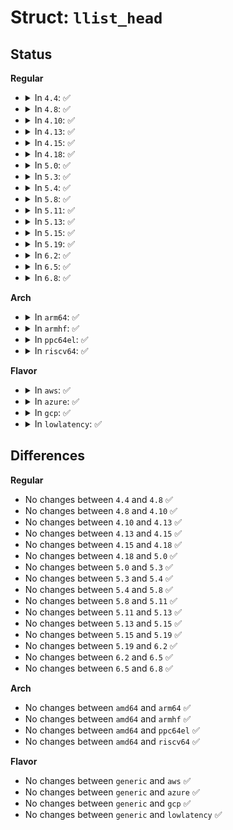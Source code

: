 # Struct: <code>llist_head</code>

## Status
<b>Regular</b>
<ul>
<li>
<details>
<summary>In <code>4.4</code>: ✅</summary>

```c
struct llist_head {
    struct llist_node *first;
};
```
</details>
</li>
<li>
<details>
<summary>In <code>4.8</code>: ✅</summary>

```c
struct llist_head {
    struct llist_node *first;
};
```
</details>
</li>
<li>
<details>
<summary>In <code>4.10</code>: ✅</summary>

```c
struct llist_head {
    struct llist_node *first;
};
```
</details>
</li>
<li>
<details>
<summary>In <code>4.13</code>: ✅</summary>

```c
struct llist_head {
    struct llist_node *first;
};
```
</details>
</li>
<li>
<details>
<summary>In <code>4.15</code>: ✅</summary>

```c
struct llist_head {
    struct llist_node *first;
};
```
</details>
</li>
<li>
<details>
<summary>In <code>4.18</code>: ✅</summary>

```c
struct llist_head {
    struct llist_node *first;
};
```
</details>
</li>
<li>
<details>
<summary>In <code>5.0</code>: ✅</summary>

```c
struct llist_head {
    struct llist_node *first;
};
```
</details>
</li>
<li>
<details>
<summary>In <code>5.3</code>: ✅</summary>

```c
struct llist_head {
    struct llist_node *first;
};
```
</details>
</li>
<li>
<details>
<summary>In <code>5.4</code>: ✅</summary>

```c
struct llist_head {
    struct llist_node *first;
};
```
</details>
</li>
<li>
<details>
<summary>In <code>5.8</code>: ✅</summary>

```c
struct llist_head {
    struct llist_node *first;
};
```
</details>
</li>
<li>
<details>
<summary>In <code>5.11</code>: ✅</summary>

```c
struct llist_head {
    struct llist_node *first;
};
```
</details>
</li>
<li>
<details>
<summary>In <code>5.13</code>: ✅</summary>

```c
struct llist_head {
    struct llist_node *first;
};
```
</details>
</li>
<li>
<details>
<summary>In <code>5.15</code>: ✅</summary>

```c
struct llist_head {
    struct llist_node *first;
};
```
</details>
</li>
<li>
<details>
<summary>In <code>5.19</code>: ✅</summary>

```c
struct llist_head {
    struct llist_node *first;
};
```
</details>
</li>
<li>
<details>
<summary>In <code>6.2</code>: ✅</summary>

```c
struct llist_head {
    struct llist_node *first;
};
```
</details>
</li>
<li>
<details>
<summary>In <code>6.5</code>: ✅</summary>

```c
struct llist_head {
    struct llist_node *first;
};
```
</details>
</li>
<li>
<details>
<summary>In <code>6.8</code>: ✅</summary>

```c
struct llist_head {
    struct llist_node *first;
};
```
</details>
</li>
</ul>
<b>Arch</b>
<ul>
<li>
<details>
<summary>In <code>arm64</code>: ✅</summary>

```c
struct llist_head {
    struct llist_node *first;
};
```
</details>
</li>
<li>
<details>
<summary>In <code>armhf</code>: ✅</summary>

```c
struct llist_head {
    struct llist_node *first;
};
```
</details>
</li>
<li>
<details>
<summary>In <code>ppc64el</code>: ✅</summary>

```c
struct llist_head {
    struct llist_node *first;
};
```
</details>
</li>
<li>
<details>
<summary>In <code>riscv64</code>: ✅</summary>

```c
struct llist_head {
    struct llist_node *first;
};
```
</details>
</li>
</ul>
<b>Flavor</b>
<ul>
<li>
<details>
<summary>In <code>aws</code>: ✅</summary>

```c
struct llist_head {
    struct llist_node *first;
};
```
</details>
</li>
<li>
<details>
<summary>In <code>azure</code>: ✅</summary>

```c
struct llist_head {
    struct llist_node *first;
};
```
</details>
</li>
<li>
<details>
<summary>In <code>gcp</code>: ✅</summary>

```c
struct llist_head {
    struct llist_node *first;
};
```
</details>
</li>
<li>
<details>
<summary>In <code>lowlatency</code>: ✅</summary>

```c
struct llist_head {
    struct llist_node *first;
};
```
</details>
</li>
</ul>

## Differences
<b>Regular</b>
<ul>
<li>
No changes between <code>4.4</code> and <code>4.8</code> ✅
</li>
<li>
No changes between <code>4.8</code> and <code>4.10</code> ✅
</li>
<li>
No changes between <code>4.10</code> and <code>4.13</code> ✅
</li>
<li>
No changes between <code>4.13</code> and <code>4.15</code> ✅
</li>
<li>
No changes between <code>4.15</code> and <code>4.18</code> ✅
</li>
<li>
No changes between <code>4.18</code> and <code>5.0</code> ✅
</li>
<li>
No changes between <code>5.0</code> and <code>5.3</code> ✅
</li>
<li>
No changes between <code>5.3</code> and <code>5.4</code> ✅
</li>
<li>
No changes between <code>5.4</code> and <code>5.8</code> ✅
</li>
<li>
No changes between <code>5.8</code> and <code>5.11</code> ✅
</li>
<li>
No changes between <code>5.11</code> and <code>5.13</code> ✅
</li>
<li>
No changes between <code>5.13</code> and <code>5.15</code> ✅
</li>
<li>
No changes between <code>5.15</code> and <code>5.19</code> ✅
</li>
<li>
No changes between <code>5.19</code> and <code>6.2</code> ✅
</li>
<li>
No changes between <code>6.2</code> and <code>6.5</code> ✅
</li>
<li>
No changes between <code>6.5</code> and <code>6.8</code> ✅
</li>
</ul>
<b>Arch</b>
<ul>
<li>
No changes between <code>amd64</code> and <code>arm64</code> ✅
</li>
<li>
No changes between <code>amd64</code> and <code>armhf</code> ✅
</li>
<li>
No changes between <code>amd64</code> and <code>ppc64el</code> ✅
</li>
<li>
No changes between <code>amd64</code> and <code>riscv64</code> ✅
</li>
</ul>
<b>Flavor</b>
<ul>
<li>
No changes between <code>generic</code> and <code>aws</code> ✅
</li>
<li>
No changes between <code>generic</code> and <code>azure</code> ✅
</li>
<li>
No changes between <code>generic</code> and <code>gcp</code> ✅
</li>
<li>
No changes between <code>generic</code> and <code>lowlatency</code> ✅
</li>
</ul>
